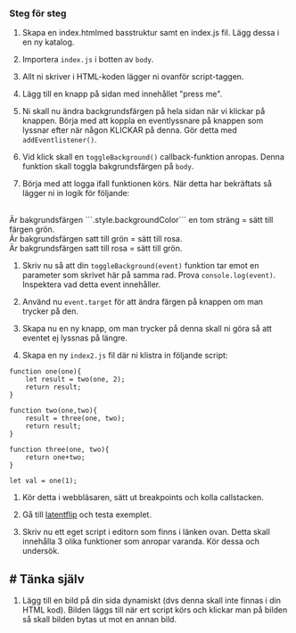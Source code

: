 ### Steg för steg

1. Skapa en index.htmlmed basstruktur samt en index.js fil. Lägg dessa i en ny katalog.

1. Importera ```index.js``` i botten av ```body```.

1. Allt ni skriver i HTML-koden lägger ni ovanför script-taggen.

1. Lägg till en knapp på sidan med innehållet "press me".

1. Ni skall nu ändra backgrundsfärgen på hela sidan när vi klickar på knappen. Börja med att koppla en eventlyssnare på knappen som lyssnar efter när någon KLICKAR på denna. Gör detta med ```addEventlistener()```.

1. Vid klick skall en ```toggleBackground()``` callback-funktion anropas. Denna funktion skall toggla bakgrundsfärgen på ```body```. 

1. Börja med att logga ifall funktionen körs. När detta har bekräftats så lägger ni in logik för följande:
<br>
Är bakgrundsfärgen ```.style.backgroundColor``` en tom sträng = sätt till färgen grön.
<br>
Är bakgrundsfärgen satt till grön = sätt till rosa.
<br>
Är bakgrundsfärgen satt till rosa = sätt till grön.

1. Skriv nu så att din ```toggleBackground(event)``` funktion tar emot en parameter som skrivet här på samma rad. Prova ```console.log(event)```. Inspektera vad detta event innehåller.

1. Använd nu ```event.target``` för att ändra färgen på knappen om man trycker på den.

1. Skapa nu en ny knapp, om man trycker på denna skall ni göra så att eventet ej lyssnas på längre.

1. Skapa en ny ```index2.js``` fil där ni klistra in följande script:

```
function one(one){
	let result = two(one, 2);
	return result;
}

function two(one,two){
	result = three(one, two);
	return result;
}

function three(one, two){
	return one+two;
}

let val = one(1);
```

1. Kör detta i webbläsaren, sätt ut breakpoints och kolla callstacken.

1. Gå till <a href="http://latentflip.com/loupe/?code=JC5vbignYnV0dG9uJywgJ2NsaWNrJywgZnVuY3Rpb24gb25DbGljaygpIHsKICAgIHNldFRpbWVvdXQoZnVuY3Rpb24gdGltZXIoKSB7CiAgICAgICAgY29uc29sZS5sb2coJ1lvdSBjbGlja2VkIHRoZSBidXR0b24hJyk7ICAgIAogICAgfSwgMjAwMCk7Cn0pOwoKY29uc29sZS5sb2coIkhpISIpOwoKc2V0VGltZW91dChmdW5jdGlvbiB0aW1lb3V0KCkgewogICAgY29uc29sZS5sb2coIkNsaWNrIHRoZSBidXR0b24hIik7Cn0sIDUwMDApOwoKY29uc29sZS5sb2coIldlbGNvbWUgdG8gbG91cGUuIik7!!!PGJ1dHRvbj5DbGljayBtZSE8L2J1dHRvbj4%3D">latentflip</a> och testa exemplet.

1. Skriv nu ett eget script i editorn som finns i länken ovan. Detta skall innehålla 3 olika funktioner som anropar varanda. Kör dessa och undersök.
## # Tänka själv

1. Lägg till en bild på din sida dynamiskt (dvs denna skall inte finnas i din HTML kod). Bilden läggs till när ert script körs och klickar man på bilden så skall bilden bytas ut mot en annan bild.
